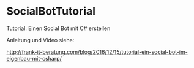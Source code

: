 # SocialBotTutorial
Tutorial: Einen Social Bot mit C# erstellen

Anleitung und Video siehe:

http://frank-it-beratung.com/blog/2016/12/15/tutorial-ein-social-bot-im-eigenbau-mit-csharp/
